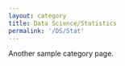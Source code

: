 ```yaml
---
layout: category
title: Data Science/Statistics
permalink: '/DS/Stat'
---
```


Another sample category page.
